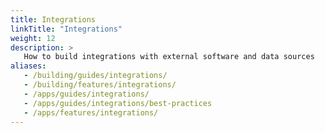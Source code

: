 ```yaml
---
title: Integrations
linkTitle: "Integrations"
weight: 12
description: >
   How to build integrations with external software and data sources
aliases:
   - /building/guides/integrations/
   - /building/features/integrations/
   - /apps/guides/integrations/
   - /apps/guides/integrations/best-practices
   - /apps/features/integrations/
---
```


